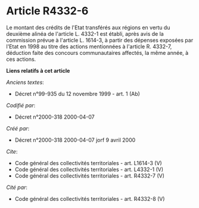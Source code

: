 # Article R4332-6

Le montant des crédits de l'Etat transférés aux régions en vertu du deuxième alinéa de l'article L. 4332-1 est établi, après
avis de la commission prévue à l'article L. 1614-3, à partir des dépenses exposées par l'Etat en 1998 au titre des actions
mentionnées à l'article R. 4332-7, déduction faite des concours communautaires affectés, la même année, à ces actions.

**Liens relatifs à cet article**

_Anciens textes_:

  - Décret n°99-935 du 12 novembre 1999 - art. 1 (Ab)

_Codifié par_:

  - Décret n°2000-318 2000-04-07

_Créé par_:

  - Décret n°2000-318 2000-04-07 jorf 9 avril 2000

_Cite_:

  - Code général des collectivités territoriales - art. L1614-3 (V)
  - Code général des collectivités territoriales - art. L4332-1 (V)
  - Code général des collectivités territoriales - art. R4332-7 (V)

_Cité par_:

  - Code général des collectivités territoriales - art. R4332-8 (V)

